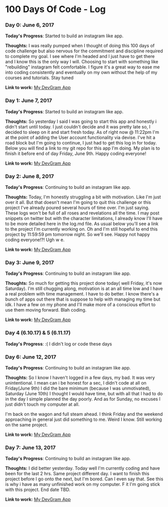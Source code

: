 # 100 Days Of Code - Log

### Day 0: June 6, 2017
<!-- ##### (delete me or comment me out) -->

**Today's Progress**: Started to build an instagram like app.

**Thoughts:** I was really pumped when I thought of doing this 100 days of code challenge but also nervous for the commitment and discipline required to complete my goal. I see where I'm headed and I just have to get there and I know this is the only way I will. Choosing to start with something like "rebuilding" instagram felt comfortable. I figure it's a great way to ease me into coding consistently and eventually on my own without the help of my courses and tutorials. Stay tuned

**Link to work:** [My DevGram App](https://github.com/caydn/devgram)

### Day 1: June 7, 2017
<!-- ##### (delete me or comment me out) -->

**Today's Progress**: Started to build an instagram like app.

**Thoughts:** So yesterday I said I was going to start this app and honestly i didn't start until today. I just couldn't decide and it was pretty late so, I decided to sleep on it and start fresh today. As of right now @ 11:22pm I'm at the point of adding the User account functionality via devise. I've hit a road block but I'm going to continue, I just had to get this log in for today. Below you will find a link to my git repo for this app I'm doing. My plan is to finish it before end of day Friday, June 9th. Happy coding everyone!

**Link to work:** [My DevGram App](https://github.com/caydn/devgram)

### Day 2: June 8, 2017
<!-- ##### (delete me or comment me out) -->

**Today's Progress**: Continuing to build an instagram like app.

**Thoughts:** Today, I'm honestly struggling a bit with motivation. Like I'm just over it all. But that doesn't mean I'm going to quit this challenge or this project I've already poured several hours of time over. I'm just saying. These logs won't be full of all roses and revelations all the time. I may post snippets on twitter but with the character limitations, I already know I'll have to be more detailed here in the log.md file. As usual below you'll see a link to the project I'm currently working on. Oh and I'm still hopeful to end this project by 11:59:59 pm tomorrow night. So we'll see. Happy not happy coding everyone!?! Ugh w e.

**Link to work:** [My DevGram App](https://github.com/caydn/devgram)

### Day 3: June 9, 2017
<!-- ##### (delete me or comment me out) -->

**Today's Progress**: Continuing to build an instagram like app.

**Thoughts:** So much for getting this project done today( well Friday, it's now Saturday). I'm still chugging along, motivation is at an all time low and I have a real problem with time management. I have to do better. I know there's a bunch of apps out there that is suppose to help with managing my time but idk. I have a few on my phone and I'll make more of a conscious effort to use them moving forward. Blah coding.

**Link to work:** [My DevGram App](https://github.com/caydn/devgram)

###  Day 4 (6.10.17) & 5 (6.11.17)

**Today's Progress**: :( I didn't log or code these days

### Day 6: June 12, 2017
<!-- ##### (delete me or comment me out) -->

**Today's Progress**: Continuing to build an instagram like app.

**Thoughts:** So I know I haven't logged in a few days, my bad. It was very unintentional. I mean can i be honest for a sec, I didn't code at all on Friday(June 9th) I did the bare minimum (because I was unmotivated), Saturday (June 10th) I thought I would have time, but with all that I had to do in the day I simple planned the day poorly. And as for Sunday, no excuses I just didn't touch my computer at all.

I'm back on the wagon and full steam ahead. I think Friday and the weekend approaching in general just did something to me. Weird I know. Still working on the same project.

**Link to work:** [My DevGram App](https://github.com/caydn/devgram)

### Day 7: June 13, 2017
<!-- ##### (delete me or comment me out) -->

**Today's Progress**: Continuing to build an instagram like app.

**Thoughts:** I did better yesterday. Today well I'm currently coding and have been for the last 2 hrs. Same project different day. I want to finish this project before I go onto the next, but I'm bored. Can I even say that. See this is why i have as many unfinished work on my computer. F it I'm going stick with this project. End date TBD.

**Link to work:** [My DevGram App](https://github.com/caydn/devgram)

<!-- ### Day 0: February 30, 2016 (Example 2)
##### (delete me or comment me out)

**Today's Progress**: Fixed CSS, worked on canvas functionality for the app.

**Thoughts**: I really struggled with CSS, but, overall, I feel like I am slowly getting better at it. Canvas is still new for me, but I managed to figure out some basic functionality.

**Link(s) to work**: [Calculator App](http://www.example.com) -->


<!-- ### Day 1: June 27, Monday

**Today's Progress**: I've gone through many exercises on FreeCodeCamp.

**Thoughts** I've recently started coding, and it's a great feeling when I finally solve an algorithm challenge after a lot of attempts and hours spent.

**Link(s) to work**
1. [Find the Longest Word in a String](https://www.freecodecamp.com/challenges/find-the-longest-word-in-a-string)
2. [Title Case a Sentence](https://www.freecodecamp.com/challenges/title-case-a-sentence) -->
